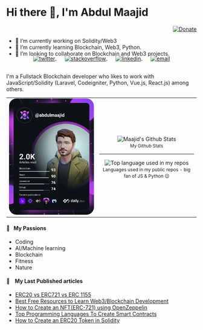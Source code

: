 
# Hi there 👋, I'm Abdul Maajid

<div align="right">
  <a href="https://www.buymeacoffee.com/abdulmaajid">
    <img src="https://img.shields.io/badge/$-support-ff69b4.svg?style=flat" alt="Donate" />
  </a>
</div>

- 🔭 I’m currently working on Solidity/Web3
- 🌱 I’m currently learning Blockchain, Web3, Python.
- 👯 I’m looking to collaborate on Blockchain and Web3 projects.

<!-- <p align="center">
  <a href="https://aralroca.com">
    <img width="100" src="https://github.com/aralroca/aralroca.com/raw/master/public/images/logo.svg" alt="logo" />
  </a>
</p> -->

<p align="center" style="margin: -20px 0 30px">
   <a href="https://twitter.com/MrAMaajid" target="_blank" style='margin-right:10px'>
    <img align="center" src="https://cdn.jsdelivr.net/npm/simple-icons@3.0.1/icons/twitter.svg" alt="twitter" height="22px" width="22px" />
  </a>
  &nbsp;&nbsp;
  <a href="https://stackoverflow.com/users/8449781/abdul-maajid" target="_blank" style='margin-right:10px'>
    <img align="center" src="https://cdn.jsdelivr.net/npm/simple-icons@3.0.1/icons/stackoverflow.svg" alt="stackoverflow" height="22px" width="22px" />
  </a>
  &nbsp;&nbsp;
  <a href="https://pk.linkedin.com/in/amaajid007/" target="_blank" style='margin-right:10px'>
    <img align="center" src="https://cdn.jsdelivr.net/npm/simple-icons@3.0.1/icons/linkedin.svg" alt="linkedin" height="22px" width="22px" />
  </a>
  &nbsp;&nbsp;
  <a href="mailto:amaajid0@gmail.com" target="_blank">
    <img align="center" src="https://cdn.jsdelivr.net/npm/simple-icons@3.0.1/icons/gmail.svg" alt="email" height="22px" width="22px" />
  </a>
</p>

I'm a Fullstack Blockchain developer who likes to work with JavaScript/Solidity (Laravel, Codeigniter, Python, Vue.js, React.js) among others. 

  <table align="center" border="0">
      <tr>
          <td>
           <div align="center">
             <a href="https://app.daily.dev/abdulmaajid">
               <img src="https://github.com/abdul-maajid/abdul-maajid/blob/main/devcard.svg" width="350" alt="Abdul Maajid's Dev Card"/>
             </a>
<!--                 <img width="" src="https://github-readme-stats.vercel.app/api?username=abdul-maajid&show_icons=true&hide_border=true&count_private=true" alt="Maajid's Github Stats" /> -->
              <br />
<!--               <small align="center">My Github Stats</small> -->
            </div>
          </td>
        <td>
          <div align="center">
                 <img width="" src="https://github-readme-stats.vercel.app/api?username=abdul-maajid&show_icons=true&hide_border=true&count_private=true" alt="Maajid's Github Stats" />
              <br />
              <small align="center">My Github Stats</small>
            </div>
          <hr>
          <div align="center">
            <img width="" src="https://github-readme-stats.vercel.app/api/top-langs/?username=abdul-maajid&exclude_repo=TaskManagement,laracast-redis,laravel-forum,screenshots-codepen,educative.io_courses,laracast6-code,Amazon-SDE-Preparation&layout=compact&hide=html&hide_title=1&card_width=300&hide_border=true" alt="Top language used in my repos" />
            <br />
            <small style="font-size:12px;" align="center">Languages used in my public repos - big fan of JS & Python 😉</small>
          </div>
        </td>
      </tr>
  </table>

#### 🧡 &nbsp;&nbsp;My Passions

* Coding
* AI/Machine learning
* Blockchain
* Fitness
* Nature

<!-- A few years ago I realized that I wanted to focus my efforts on being useful. For this reason, I'm trying to contribute more and more to open-source projects, helping people on Discus, StackOverflow, Spectrum, Github discussions... and creating useful content to be used by developers: libraries and articles.  -->

#### 📖 &nbsp;&nbsp; My Last Published articles

* [ERC20 vs ERC721 vs ERC 1155](https://dev.to/abdulmaajid/erc20-vs-erc721-vs-erc-1155-4g5h)
* [Best Free Resources to Learn Web3/Blockchain Development](https://dev.to/abdulmaajid/best-free-resources-to-learn-web3blockchain-development-243l) 
* [How to Create an NFT(ERC-721) using OpenZeppelin](https://dev.to/abdulmaajid/how-to-create-an-nfterc-721-using-openzeppelin-3778) 
* [Top Programming Languages To Create Smart Contracts](https://dev.to/abdulmaajid/top-programming-languages-to-create-smart-contracts-3n3f) 
* [How to Create an ERC20 Token in Solidity](https://dev.to/abdulmaajid/how-to-create-an-erc20-token-in-solidity-1a9h) 


<!-- <a href="https://aralroca.us8.list-manage.com/subscribe/post?u=29d99171aa3f671bde658475a&id=9f1a0b31e3">
  <table align="right">
      <tr>
          <td>
            👉 &nbsp;&nbsp;Subscribe to the newsletter
          </td>
      </tr>
  </table>
</a> -->
